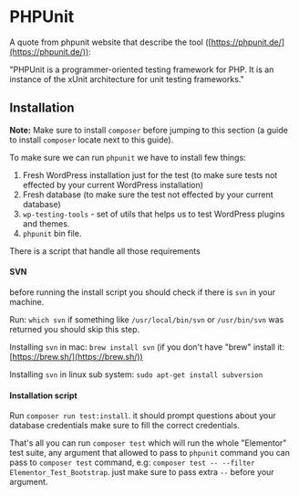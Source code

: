 # PHPUnit

A quote from phpunit website that describe the tool ([https://phpunit.de/](https://phpunit.de/)):

"PHPUnit is a programmer-oriented testing framework for PHP.
 It is an instance of the xUnit architecture for unit testing frameworks."
 
 ## Installation
 
 **Note:** Make sure to install `composer` before jumping to this section (a guide to install `composer` locate next to this guide).
 
 To make sure we can run `phpunit` we have to install few things:
 1. Fresh WordPress installation just for the test (to make sure tests not effected by your current WordPress installation)
 2. Fresh database (to make sure the test not effected by your current database)
 3. `wp-testing-tools` - set of utils that helps us to test WordPress plugins and themes.
 4. `phpunit` bin file.
 
 There is a script that handle all those requirements
  
#### SVN

before running the install script you should check if there is `svn` in your machine.
 
Run: `which svn` if something like `/usr/local/bin/svn` or `/usr/bin/svn` was returned you should skip this step.

Installing `svn` in mac: `brew install svn` (if you don't have "brew" install it: [https://brew.sh/](https://brew.sh/))

Installing `svn` in linux sub system: `sudo apt-get install subversion`

#### Installation script

Run `composer run test:install`. it should prompt questions about your database credentials make sure to fill the correct credentials.

That's all you can run `composer test` which will run the whole "Elementor" test suite, any argument that allowed to pass to `phpunit` command you can pass to `composer test` command, e.g: `composer test -- --filter Elementor_Test_Bootstrap`. just make sure to pass extra ` -- ` before your argument. 
 
 

